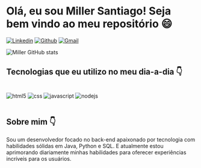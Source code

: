 
#  Olá, eu sou Miller Santiago! Seja bem vindo ao meu repositório 😄

[![Linkedin](https://img.shields.io/badge/LinkedIn-0077B5?style=for-the-badge&logo=linkedin&logoColor=white)](https://www.linkedin.com/in/miller-santiago-799bb3150/)
[![Github](https://img.shields.io/badge/GitHub-100000?style=for-the-badge&logo=github&logoColor=white)](https://github.com/miller110)
[![Gmail](https://img.shields.io/badge/Gmail-D14836?style=for-the-badge&logo=gmail&logoColor=white)](https://mail.google.com/mail/u/0/?tab=rm&ogbl#inbox)

![Miller GitHub stats](https://github-readme-stats.vercel.app/api?username=miller110&show=_icons=true&theme=synthwave)

## Tecnologias que eu utilizo no meu dia-a-dia 👇

<div style="display= inline_block"><br>
<img alt="html5" src="https://img.shields.io/badge/HTML5-E34F26?style=for-the-badge&logo=html5&logoColor=white">
<img alt="css" src="https://img.shields.io/badge/CSS3-1572B6?style=for-the-badge&logo=css3&logoColor=white">
<img alt="javascript" src="https://img.shields.io/badge/JavaScript-F7DF1E?style=for-the-badge&logo=javascript&logoColor=black">
<img alt="nodejs" src="https://img.shields.io/badge/Node.js-43853D?style=for-the-badge&logo=node.js&logoColor=white">
</div><br>

## Sobre mim 👇

Sou um desenvolvedor focado no back-end apaixonado por tecnologia com habilidades sólidas em Java, Python e SQL. E atualmente estou aprimorando diariamente minhas habilidades para oferecer experiências incríveis para os usuários.
